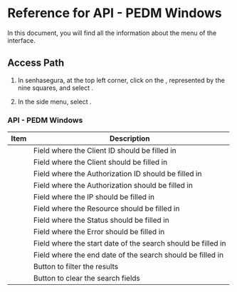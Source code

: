 # Reference for API - PEDM Windows 

In this document, you will find all the information about the  menu of the  interface.

## Access Path

1. In senhasegura, at the top left corner, click on the , represented by the nine squares, and select .

1. In the side menu, select .

### API - PEDM Windows

| Item               | Description                                       |
|--------------------|---------------------------------------------------|
|       | Field where the Client ID should be filled in     |
|         | Field where the Client should be filled in        |
|   | Field where the Authorization ID should be filled in |
|   | Field where the Authorization should be filled in |
|              | Field where the IP should be filled in            |
|        | Field where the Resource should be filled in      |
|          | Field where the Status should be filled in        |
|           | Field where the Error should be filled in         |
|       | Field where the start date of the search should be filled in |
|              | Field where the end date of the search should be filled in |
|          | Button to filter the results                      |
|           | Button to clear the search fields                 |